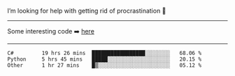 I’m looking for help with getting rid of procrastination 🤔

-----

Some interesting code :arrow_right: [here](https://github.com/zhen8838/playground)

-----

<!--START_SECTION:waka-->

```text
C#         19 hrs 26 mins  █████████████████░░░░░░░░   68.06 %
Python     5 hrs 45 mins   █████░░░░░░░░░░░░░░░░░░░░   20.15 %
Other      1 hr 27 mins    █▒░░░░░░░░░░░░░░░░░░░░░░░   05.12 %
```

<!--END_SECTION:waka-->

<!--
**zhen8838/zhen8838** is a ✨ _special_ ✨ repository because its `README.md` (this file) appears on your GitHub profile.

Here are some ideas to get you started:

- 🔭 I’m currently working on ...
- 🌱 I’m currently learning ...
- 👯 I’m looking to collaborate on ...
 ...
- 💬 Ask me about ...
- 📫 How to reach me: ...
- 😄 Pronouns: ...
- ⚡ Fun fact: ...
-->

